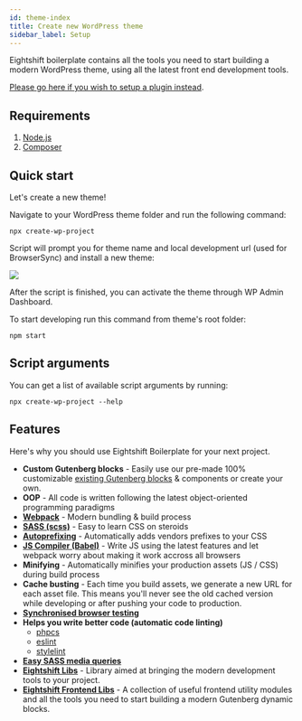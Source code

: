 ```yaml
---
id: theme-index
title: Create new WordPress theme
sidebar_label: Setup
---
```


Eightshift boilerplate contains all the tools you need to start building a modern WordPress theme, using all the latest front end development tools.

[Please go here if you wish to setup a plugin instead](plugin-index).

## Requirements

1. [Node.js](https://nodejs.org/en/)
2. [Composer](https://getcomposer.org/)

## Quick start 
Let's create a new theme!

Navigate to your WordPress theme folder and run the following command:

```
npx create-wp-project
```

Script will prompt you for theme name and local development url (used for BrowserSync) and install a new theme:

![](https://raw.githubusercontent.com/infinum/eightshift-frontend-libs/develop/package/setup.gif)

After the script is finished, you can activate the theme through WP Admin Dashboard. 

To start developing run this command from theme's root folder:

```
npm start
```

## Script arguments

You can get a list of available script arguments by running:

```
npx create-wp-project --help
```

## Features

Here's why you should use Eightshift Boilerplate for your next project.

- **Custom Gutenberg blocks** - Easily use our pre-made 100% customizable [existing Gutenberg blocks](https://infinum.github.io/eightshift-frontend-libs/storybook/) & components or create your own.
- **OOP** - All code is written following the latest object-oriented programming paradigms
- **[Webpack](https://webpack.js.org/)** - Modern bundling & build process
- **[SASS (scss)](https://sass-lang.com/)** - Easy to learn CSS on steroids
- **[Autoprefixing](https://autoprefixer.github.io/)** - Automatically adds vendors prefixes to your CSS
- **[JS Compiler (Babel)](https://babeljs.io/)** - Write JS using the latest features and let webpack worry about making it work accross all browsers
- **Minifying** - Automatically minifies your production assets (JS / CSS) during build process
- **Cache busting** - Each time you build assets, we generate a new URL for each asset file. This means you'll never see the old cached version while developing or after pushing your code to production.
- **[Synchronised browser testing](https://www.browsersync.io/)**
- **Helps you write better code (automatic code linting)**
  - [phpcs](https://github.com/squizlabs/PHP_CodeSniffer)
  - [eslint](https://eslint.org/)
  - [stylelint](https://stylelint.io/)
- **[Easy SASS media queries](https://github.com/infinum/media-blender)**
- **[Eightshift Libs](https://github.com/infinum/eightshift-libs)** - Library aimed at bringing the modern development tools to your project.
- **[Eightshift Frontend Libs](https://github.com/infinum/eightshift-frontend-libs)** - A collection of useful frontend utility modules and all the tools you need to start building a modern Gutenberg dynamic blocks.